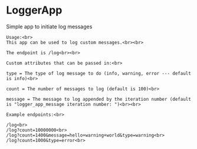 # LoggerApp
Simple app to initiate log messages

    Usage:<br>
    This app can be used to log custom messages.<br><br>

    The endpoint is /log<br><br>

    Custom attributes that can be passed in:<br>

    type = The type of log message to do (info, warning, error --- default is info)<br>

    count = The number of messages to log (default is 100)<br>

    message = The message to log appended by the iteration number (default is "logger_app_message iteration number: ")<br><br>

    Example endpoints:<br>
  
    /log<br>
    /log?count=10000000<br>
    /log?count=1400&message=hello+warning+world&type=warning<br>
    /log?count=1000&type=error<br>
    
